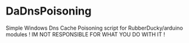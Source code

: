 # DaDnsPoisoning
Simple Windows Dns Cache Poisoning script for RubberDucky/arduino modules
! IM NOT RESPONSIBLE FOR WHAT YOU DO WITH IT !
